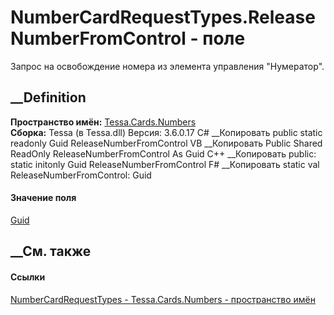 # NumberCardRequestTypes.ReleaseNumberFromControl - поле
Запрос на освобождение номера из элемента управления "Нумератор".
## __Definition
 **Пространство имён:** [Tessa.Cards.Numbers](N_Tessa_Cards_Numbers.htm)  
 **Сборка:** Tessa (в Tessa.dll) Версия: 3.6.0.17
C# __Копировать
     public static readonly Guid ReleaseNumberFromControl
VB __Копировать
     Public Shared ReadOnly ReleaseNumberFromControl As Guid
C++ __Копировать
     public:
    static initonly Guid ReleaseNumberFromControl
F# __Копировать
     static val ReleaseNumberFromControl: Guid
#### Значение поля
[Guid](https://learn.microsoft.com/dotnet/api/system.guid)
##  __См. также
#### Ссылки
[NumberCardRequestTypes - ](T_Tessa_Cards_Numbers_NumberCardRequestTypes.htm)
[Tessa.Cards.Numbers - пространство имён](N_Tessa_Cards_Numbers.htm)
